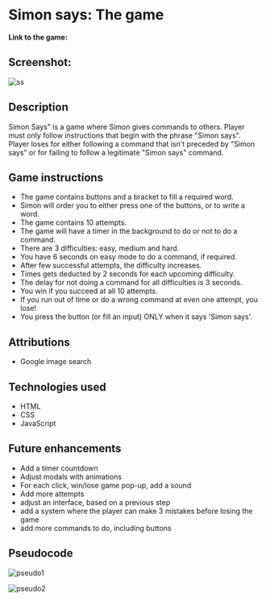 # Simon says: The game

**Link to the game:**

## Screenshot:

![ss](https://i.imgur.com/ygpoFWk.png)

## Description

Simon Says" is a game where Simon gives commands to others. Player must only follow instructions that begin with the phrase "Simon says". Player loses for either following a command that isn't preceded by "Simon says" or for failing to follow a legitimate "Simon says" command. 




## Game instructions

* The game contains buttons and a bracket to fill a required word.
* Simon will order you to either press one of the buttons, or to write a word.
* The game contains 10 attempts.
* The game will have a timer in the background to do or not to do a command.
* There are 3 difficulties: easy, medium and hard.
* You have 6 seconds on easy mode to do a command, if required.
* After few successful attempts, the difficulty increases.
* Times gets deducted by 2 seconds for each upcoming difficulty.
* The delay for not doing a command for all difficulties is 3 seconds.
* You win if you succeed at all 10 attempts.
* If you run out of time or do a wrong command at even one attempt, you lose!
* You press the button (or fill an input) ONLY when it says 'Simon says'.

## Attributions

- Google image search

## Technologies used

- HTML
- CSS
- JavaScript

## Future enhancements
- Add a timer countdown
- Adjust modals with animations
- For each click, win/lose game pop-up, add a sound
- Add more attempts 
- adjust an interface, based on a previous step
- add a system where the player can make 3 mistakes before losing the game
- add more commands to do, including buttons


## Pseudocode

![pseudo1](https://i.imgur.com/o2l24FB.png)

![pseudo2](https://i.imgur.com/YMUOMsV.png)







